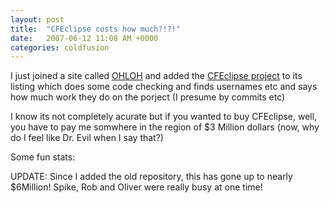 ```yaml
---
layout: post
title:  "CFEclipse costs how much?!?!"
date:   2007-06-12 11:08 AM +0000
categories: coldfusion
---
```

I just joined a site called <a href="http://www.ohloh.net/">OHLOH</a> and added the <a href="">CFEclipse project</a> to its listing which does some code checking and finds usernames etc and says how much work they do on the porject (I presume by commits etc)

I know its not completely acurate but if you wanted to buy CFEclipse, well, you have to pay me somwhere in the region of $3 Million dollars (now, why do I feel like Dr. Evil when I say that?)


Some fun stats:
<SCRIPT type='text/javascript' language='JavaScript' src='http://www.ohloh.net/projects/5939;badge_js'></SCRIPT>

UPDATE: Since I added the old repository, this has gone up to nearly $6Million! Spike, Rob and Oliver were really busy at one time!